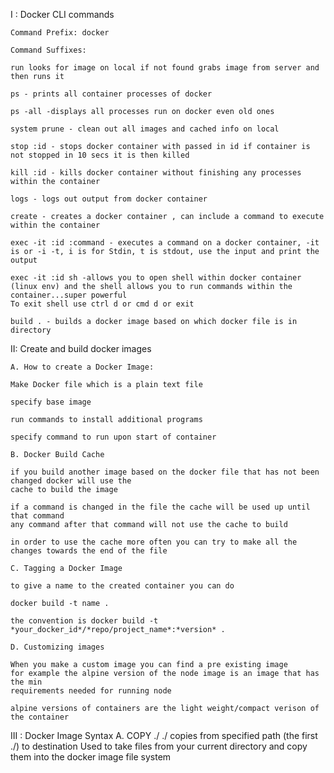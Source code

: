 I : Docker CLI commands

    Command Prefix: docker

    Command Suffixes:

    run looks for image on local if not found grabs image from server and then runs it

    ps - prints all container processes of docker

    ps -all -displays all processes run on docker even old ones

    system prune - clean out all images and cached info on local

    stop :id - stops docker container with passed in id if container is not stopped in 10 secs it is then killed

    kill :id - kills docker container without finishing any processes within the container

    logs - logs out output from docker container

    create - creates a docker container , can include a command to execute within the container

    exec -it :id :command - executes a command on a docker container, -it is or -i -t, i is for Stdin, t is stdout, use the input and print the output

    exec -it :id sh -allows you to open shell within docker container (linux env) and the shell allows you to run commands within the container...super powerful
    To exit shell use ctrl d or cmd d or exit

    build . - builds a docker image based on which docker file is in directory

II: Create and build docker images

    A. How to create a Docker Image:

    Make Docker file which is a plain text file

    specify base image

    run commands to install additional programs

    specify command to run upon start of container

    B. Docker Build Cache

    if you build another image based on the docker file that has not been changed docker will use the
    cache to build the image

    if a command is changed in the file the cache will be used up until that command
    any command after that command will not use the cache to build

    in order to use the cache more often you can try to make all the changes towards the end of the file

    C. Tagging a Docker Image

    to give a name to the created container you can do

    docker build -t name .

    the convention is docker build -t *your_docker_id*/*repo/project_name*:*version* .

    D. Customizing images

    When you make a custom image you can find a pre existing image
    for example the alpine version of the node image is an image that has the min
    requirements needed for running node

    alpine versions of containers are the light weight/compact verison of the container

III : Docker Image Syntax
A. COPY ./ ./
copies from specified path (the first ./) to destination
Used to take files from your current directory and copy them into the docker
image file system
